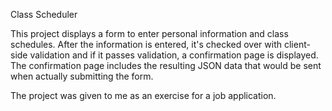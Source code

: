 Class Scheduler

This project displays a form to enter personal information and class schedules. After the information is entered, it's checked over with client-side validation and if it passes validation, a confirmation page is displayed. The confirmation page includes the resulting JSON data that would be sent when actually submitting the form.

The project was given to me as an exercise for a job application.

